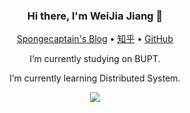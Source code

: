 <h3 align="center"> Hi there, I'm WeiJia Jiang 👋</h3>

<p align="center">
<p align="center">
  <a href="https://spongecaptain.cool/">Spongecaptain's Blog</a> •
  <a href="https://www.zhihu.com/people/pa-shan-hu-de-mao">知乎</a> •
  <a href="https://github.com/Spongecaptain">GitHub</a>
</p> 
</p>

<p align="center">
I’m currently studying on BUPT.  
</p>  
<p align="center">
I’m currently learning Distributed System.
</p> 
<p align="center">
<img align="center" src="https://github-readme-stats.vercel.app/api?username=Spongecaptain&show_icons=true&icon_color=805AD5&text_color=718096&bg_color=ffffff&hide_title=true" />
</p> 

